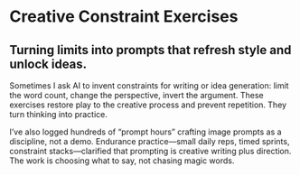 # Creative Constraint Exercises

## Turning limits into prompts that refresh style and unlock ideas.

Sometimes I ask AI to invent constraints for writing or idea generation: limit the word count, change the perspective, invert the argument. These exercises restore play to the creative process and prevent repetition. They turn thinking into practice.

I’ve also logged hundreds of “prompt hours” crafting image prompts as a discipline, not a demo. Endurance practice—small daily reps, timed sprints, constraint stacks—clarified that prompting is creative writing plus direction. The work is choosing what to say, not chasing magic words.
